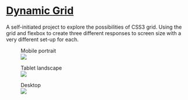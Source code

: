 <h1><a href="https://syknapse.github.io/Dynamic-Grid/" target="_blank">Dynamic Grid</a></h1>

<p>A self-initiated project to explore the possibilities of CSS3 grid. Using the grid and flexbox to create three different responses to screen size with a very different set-up for each. </p>
<figure>
<figcaption>Mobile portrait</figcaption>
<img src="https://user-images.githubusercontent.com/29199184/29063090-a9510260-7c24-11e7-8c28-d1cb58fdfe22.PNG" />
</figure>

<figure>
<figcaption>Tablet landscape</figcaption>
<img src="https://user-images.githubusercontent.com/29199184/29063103-b6307506-7c24-11e7-93d9-97374a0307c7.PNG" />
</figure>

<figure>
<figcaption>Desktop</figcaption>
<img src="https://user-images.githubusercontent.com/29199184/29063115-bf0976b4-7c24-11e7-9f71-934a99dadfb6.PNG" />
</figure>
